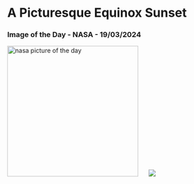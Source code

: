 # A Picturesque Equinox Sunset
### Image of the Day - NASA - 19/03/2024
<img src="https://apod.nasa.gov/apod/image/2403/EquinoxSunset_Dyer_960.jpg" alt="nasa picture of the day" width="300"/>&nbsp; &nbsp; &nbsp; <img src="https://github-readme-streak-stats.herokuapp.com/?user=tempo-riz&theme=tokyonight" >



  
